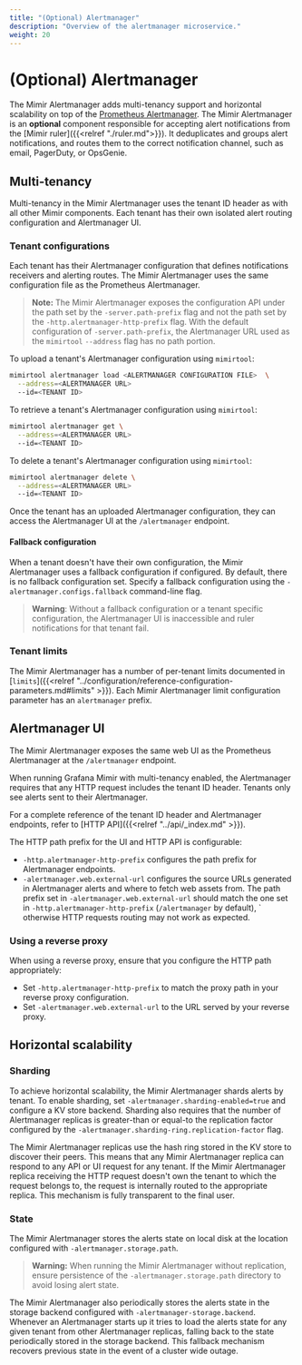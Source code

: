 ```yaml
---
title: "(Optional) Alertmanager"
description: "Overview of the alertmanager microservice."
weight: 20
---
```


# (Optional) Alertmanager

The Mimir Alertmanager adds multi-tenancy support and horizontal scalability on top of the [Prometheus Alertmanager](https://prometheus.io/docs/alerting/alertmanager/).
The Mimir Alertmanager is an **optional** component responsible for accepting alert notifications from the [Mimir ruler]({{<relref "./ruler.md">}}).
It deduplicates and groups alert notifications, and routes them to the correct notification channel, such as email, PagerDuty, or OpsGenie.

## Multi-tenancy

Multi-tenancy in the Mimir Alertmanager uses the tenant ID header as with all other Mimir components.
Each tenant has their own isolated alert routing configuration and Alertmanager UI.

### Tenant configurations

Each tenant has their Alertmanager configuration that defines notifications receivers and alerting routes.
The Mimir Alertmanager uses the same configuration file as the Prometheus Alertmanager.

> **Note:**
The Mimir Alertmanager exposes the configuration API under the path set by the `-server.path-prefix` flag and not the path set by the `-http.alertmanager-http-prefix` flag.
With the default configuration of `-server.path-prefix`, the Alertmanager URL used as the `mimirtool` `--address` flag has no path portion.

To upload a tenant's Alertmanager configuration using `mimirtool`:

```bash
mimirtool alertmanager load <ALERTMANAGER CONFIGURATION FILE>  \
  --address=<ALERTMANAGER URL>
  --id=<TENANT ID>
```

To retrieve a tenant's Alertmanager configuration using `mimirtool`:

```bash
mimirtool alertmanager get \
  --address=<ALERTMANAGER URL>
  --id=<TENANT ID>
```

To delete a tenant's Alertmanager configuration using `mimirtool`:

```bash
mimirtool alertmanager delete \
  --address=<ALERTMANAGER URL>
  --id=<TENANT ID>
```

Once the tenant has an uploaded Alertmanager configuration, they can access the Alertmanager UI at the `/alertmanager` endpoint.

#### Fallback configuration

When a tenant doesn't have their own configuration, the Mimir Alertmanager uses a fallback configuration if configured.
By default, there is no fallback configuration set.
Specify a fallback configuration using the `-alertmanager.configs.fallback` command-line flag.

> **Warning**: Without a fallback configuration or a tenant specific configuration, the Alertmanager UI is inaccessible and ruler notifications for that tenant fail.

### Tenant limits

The Mimir Alertmanager has a number of per-tenant limits documented in [`limits`]({{<relref "../configuration/reference-configuration-parameters.md#limits" >}}).
Each Mimir Alertmanager limit configuration parameter has an `alertmanager` prefix.

## Alertmanager UI

The Mimir Alertmanager exposes the same web UI as the Prometheus Alertmanager at the `/alertmanager` endpoint.

When running Grafana Mimir with multi-tenancy enabled, the Alertmanager requires that any HTTP request includes the tenant ID header.
Tenants only see alerts sent to their Alertmanager.

For a complete reference of the tenant ID header and Alertmanager endpoints, refer to [HTTP API]({{<relref "../api/_index.md" >}}).

The HTTP path prefix for the UI and HTTP API is configurable:

- `-http.alertmanager-http-prefix` configures the path prefix for Alertmanager endpoints.
- `-alertmanager.web.external-url` configures the source URLs generated in Alertmanager alerts and where to fetch web assets from.
The path prefix set in `-alertmanager.web.external-url` should match the one set in `-http.alertmanager-http-prefix` (`/alertmanager` by default), ` otherwise HTTP requests routing may not work as expected.

### Using a reverse proxy

When using a reverse proxy, ensure that you configure the HTTP path appropriately:

- Set `-http.alertmanager-http-prefix` to match the proxy path in your reverse proxy configuration.
- Set `-alertmanager.web.external-url` to the URL served by your reverse proxy.

## Horizontal scalability

[//]: # (TODO document the KV store backend and link it in this section)

### Sharding

To achieve horizontal scalability, the Mimir Alertmanager shards alerts by tenant.
To enable sharding, set `-alertmanager.sharding-enabled=true` and configure a KV store backend.
Sharding also requires that the number of Alertmanager replicas is greater-than or equal-to the replication factor configured by the `-alertmanager.sharding-ring.replication-factor` flag.

The Mimir Alertmanager replicas use the hash ring stored in the KV store to discover their peers.
This means that any Mimir Alertmanager replica can respond to any API or UI request for any tenant.
If the Mimir Alertmanager replica receiving the HTTP request doesn't own the tenant to which the request belongs to, the request is internally routed to the appropriate replica.
This mechanism is fully transparent to the final user.

### State

The Mimir Alertmanager stores the alerts state on local disk at the location configured with `-alertmanager.storage.path`.

> **Warning:**
When running the Mimir Alertmanager without replication, ensure persistence of the `-alertmanager.storage.path` directory to avoid losing alert state.

The Mimir Alertmanager also periodically stores the alerts state in the storage backend configured with `-alertmanager-storage.backend`.
Whenever an Alertmanager starts up it tries to load the alerts state for any given tenant from other Alertmanager replicas, falling back to the state periodically stored in the storage backend.
This fallback mechanism recovers previous state in the event of a cluster wide outage.
